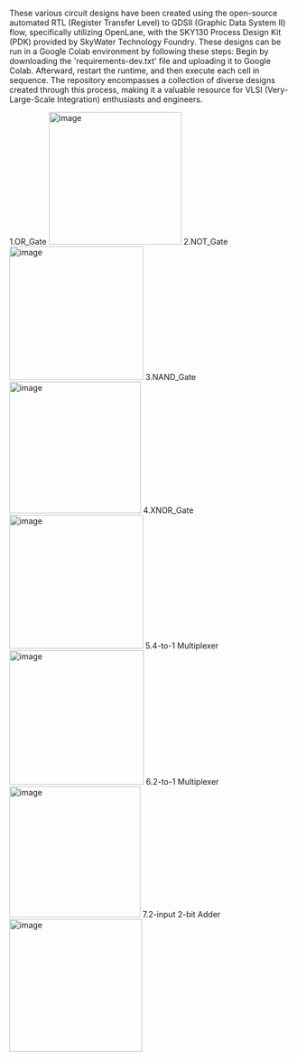 These various circuit designs have been created using the open-source automated RTL (Register Transfer Level) to GDSII (Graphic Data System II) flow, specifically utilizing OpenLane, with the SKY130 Process Design Kit (PDK) provided by SkyWater Technology Foundry. These designs can be run in a Google Colab environment by following these steps: Begin by downloading the 'requirements-dev.txt' file and uploading it to Google Colab. Afterward, restart the runtime, and then execute each cell in sequence. The repository encompasses a collection of diverse designs created through this process, making it a valuable resource for VLSI (Very-Large-Scale Integration) enthusiasts and engineers.

1.OR_Gate
<img width="235" alt="image" src="https://github.com/GK-Sastry/Circuit-Designs---OpenLane/assets/134768981/8222e3d8-8ef5-4e24-855f-9c549bc03513">
2.NOT_Gate
<img width="237" alt="image" src="https://github.com/GK-Sastry/Circuit-Designs---OpenLane/assets/134768981/c7c0892a-5594-47a0-96c6-9891d7dbc207">
3.NAND_Gate
<img width="233" alt="image" src="https://github.com/GK-Sastry/Circuit-Designs---OpenLane/assets/134768981/32b24dc8-81b2-4922-ad97-e377bb1706ca">
4.XNOR_Gate
<img width="237" alt="image" src="https://github.com/GK-Sastry/Circuit-Designs---OpenLane/assets/134768981/9929368e-d679-4bc1-9dba-f3cf0acebb61">
5.4-to-1 Multiplexer 
<img width="238" alt="image" src="https://github.com/GK-Sastry/Circuit-Designs---OpenLane/assets/134768981/6ac9d087-ff59-44ed-a71a-1c86edc37919">
6.2-to-1 Multiplexer
<img width="232" alt="image" src="https://github.com/GK-Sastry/Circuit-Designs---OpenLane/assets/134768981/e5b9c357-e5ed-49e9-808f-a96425c1d55f">
7.2-input 2-bit Adder
<img width="235" alt="image" src="https://github.com/GK-Sastry/Circuit-Designs---OpenLane/assets/134768981/c7459328-73d2-4298-9eb9-320d67e9ae86">



